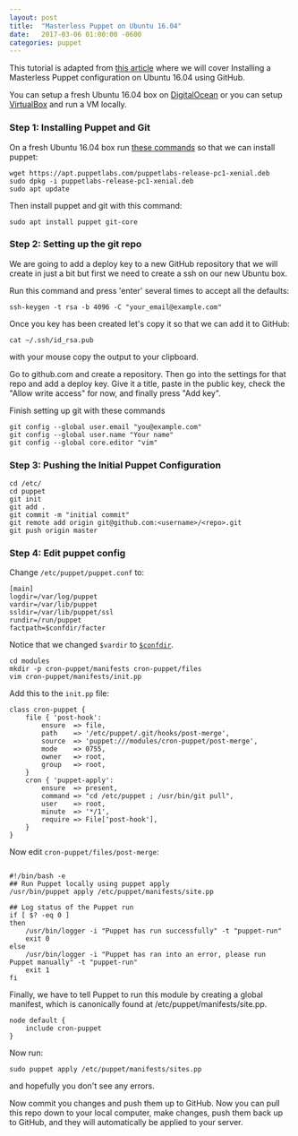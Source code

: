 ```yaml
---
layout: post
title:  "Masterless Puppet on Ubuntu 16.04"
date:   2017-03-06 01:00:00 -0600
categories: puppet
---
```


This tutorial is adapted from [this
article](https://www.digitalocean.com/community/tutorials/how-to-set-up-a-masterless-puppet-environment-on-ubuntu-14-04)
where we will cover Installing a Masterless Puppet configuration on Ubuntu 16.04
using GitHub.

You can setup a fresh Ubuntu 16.04 box on
[DigitalOcean](https://m.do.co/c/6181643725e8) or you can setup
[VirtualBox](https://www.virtualbox.org/) and run a VM locally.

### Step 1: Installing Puppet and Git

On a fresh Ubuntu 16.04 box run [these
commands](https://docs.puppet.com/puppet/latest/puppet_collections.html#apt-based-systems)
so that we can install puppet:

```
wget https://apt.puppetlabs.com/puppetlabs-release-pc1-xenial.deb
sudo dpkg -i puppetlabs-release-pc1-xenial.deb
sudo apt update
```

Then install puppet and git with this command:

```
sudo apt install puppet git-core
```

### Step 2: Setting up the git repo

We are going to add a deploy key to a new GitHub repository that we will create
in just a bit but first we need to create a ssh on our new Ubuntu box.

Run this command and press 'enter' several times to accept all the defaults:

```
ssh-keygen -t rsa -b 4096 -C "your_email@example.com"
```

Once you key has been created let's copy it so that we can add it to GitHub:

```
cat ~/.ssh/id_rsa.pub
```

with your mouse copy the output to your clipboard.

Go to github.com and create a repository. Then go into the settings for that
repo and add a deploy key. Give it a title, paste in the public key, check the
"Allow write access" for now, and finally press "Add key".

Finish setting up git with these commands

```
git config --global user.email "you@example.com"
git config --global user.name "Your name"
git config --global core.editor "vim"

```

### Step 3: Pushing the Initial Puppet Configuration

```
cd /etc/
cd puppet
git init
git add .
git commit -m "initial commit"
git remote add origin git@github.com:<username>/<repo>.git
git push origin master
```

### Step 4: Edit puppet config

Change `/etc/puppet/puppet.conf` to:

```
[main]
logdir=/var/log/puppet
vardir=/var/lib/puppet
ssldir=/var/lib/puppet/ssl
rundir=/run/puppet
factpath=$confdir/facter

```

Notice that we changed `$vardir` to
[`$confdir`](https://docs.puppet.com/puppet/4.9/dirs_confdir.html).

```
cd modules
mkdir -p cron-puppet/manifests cron-puppet/files
vim cron-puppet/manifests/init.pp
```

Add this to the `init.pp` file:

```
class cron-puppet {
    file { 'post-hook':
        ensure  => file,
        path    => '/etc/puppet/.git/hooks/post-merge',
        source  => 'puppet:///modules/cron-puppet/post-merge',
        mode    => 0755,
        owner   => root,
        group   => root,
    }
    cron { 'puppet-apply':
        ensure  => present,
        command => "cd /etc/puppet ; /usr/bin/git pull",
        user    => root,
        minute  => '*/1',
        require => File['post-hook'],
    }
}
```

Now edit `cron-puppet/files/post-merge`:

```

#!/bin/bash -e
## Run Puppet locally using puppet apply
/usr/bin/puppet apply /etc/puppet/manifests/site.pp

## Log status of the Puppet run
if [ $? -eq 0 ]
then
    /usr/bin/logger -i "Puppet has run successfully" -t "puppet-run"
    exit 0
else
    /usr/bin/logger -i "Puppet has ran into an error, please run Puppet manually" -t "puppet-run"
    exit 1
fi

```

Finally, we have to tell Puppet to run this module by creating a global
manifest, which is canonically found at /etc/puppet/manifests/site.pp.

```
node default {
    include cron-puppet
}
```

Now run:

```
sudo puppet apply /etc/puppet/manifests/sites.pp
```

and hopefully you don't see any errors.

Now commit you changes and push them up to GitHub. Now you can pull this repo
down to your local computer, make changes, push them back up to GitHub, and
they will automatically be applied to your server.

